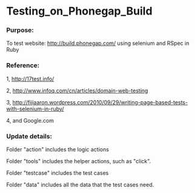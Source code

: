 Testing_on_Phonegap_Build
===============

### Purpose:

To test website: http://build.phonegap.com/ using selenium and RSpec in Ruby

### Reference: 

1,  http://17test.info/

2,  http://www.infoq.com/cn/articles/domain-web-testing

3,  http://fijiaaron.wordpress.com/2010/09/29/writing-page-based-tests-with-selenium-in-ruby/

4,  and Google.com



### Update details:

Folder "action" includes the logic actions

Folder "tools" includes the helper actions, such as "click". 

Folder "testcase" includes the test cases 

Folder "data" includes all the data that the test cases need.

